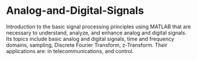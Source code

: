 # Analog-and-Digital-Signals
Introduction to the basic signal processing principles using MATLAB that are necessary to understand, analyze, and enhance analog and digital signals.  Its topics include basic analog and digital signals, time and frequency domains, sampling, Discrete Fourier Transform, z-Transform. Their applications are: in telecommunications, and control.
